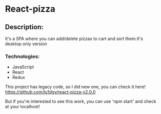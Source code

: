 <h1>React-pizza</h1>

<h2>Description:</h2>
<p>It's a SPA where you can add/delete pizzas to cart and sort them.It's desktop only version</p>

<h3>Technologies:</h3>
<ul>
<li>JavaScript</li>
<li>React</li>
<li>Redux</li>
</ul>

<p>This project has legacy code, so I did new one, you can check it here! <a href="https://github.com/lu1dgy/react-pizza-v2.0.0">https://github.com/lu1dgy/react-pizza-v2.0.0</a> </p>
<p>But if you're interested to see this work, you can use 'npm start' and check at your localhost!</p>
